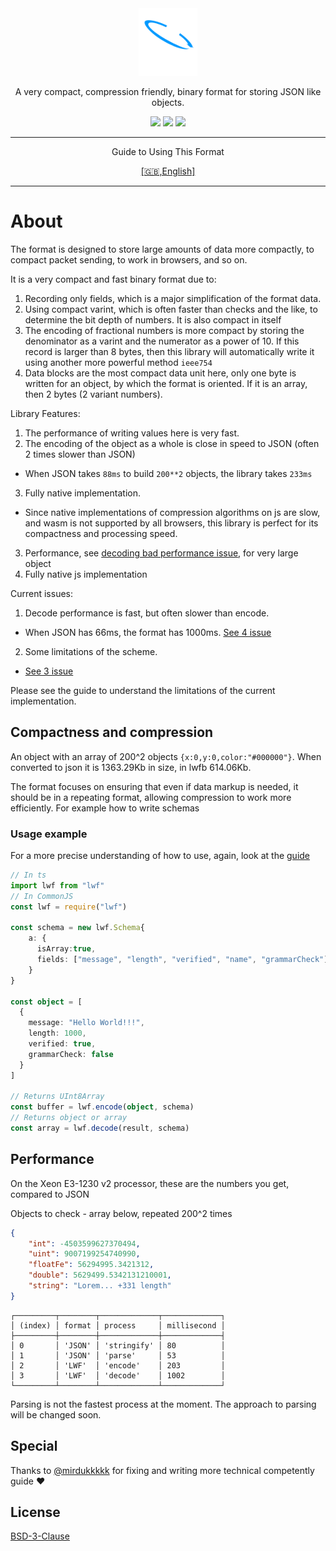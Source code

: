 <div align="center">
  <img src="docs/logotype.svg" height="108" alt="LWF">
  <p>A very compact, compression friendly, binary format for storing JSON like objects.</p>
  </hr>

  <img src="https://img.shields.io/npm/last-update/lwf?style=flat-square"/>
  <img src="https://img.shields.io/bundlephobia/min/lwf?style=flat-square&color=%2300cc99">
  <img src="https://img.shields.io/npm/v/lwf?style=flat-square">

<hr/>
<p>Guide to Using This Format</p>
<a href="./docs/Usage.md">[🇬🇧,English]</a>
<hr/>

</div>

# About

The format is designed to store large amounts of data more compactly, to compact packet sending, to work in browsers, and so on.

It is a very compact and fast binary format due to:

1. Recording only fields, which is a major simplification of the format data.
2. Using compact varint, which is often faster than checks and the like, to determine the bit depth of numbers. It is also compact in itself
3. The encoding of fractional numbers is more compact by storing the denominator as a varint and the numerator as a power of 10. If this record is larger than 8 bytes, then this library will automatically write it using another more powerful method `ieee754`
4. Data blocks are the most compact data unit here, only one byte is written for an object, by which the format is oriented. If it is an array, then 2 bytes (2 variant numbers).

Library Features:

1. The performance of writing values ​​here is very fast.
2. The encoding of the object as a whole is close in speed to JSON (often 2 times slower than JSON)

-   When JSON takes `88ms` to build `200**2` objects, the library takes `233ms`

3. Fully native implementation.

-   Since native implementations of compression algorithms on js are slow, and wasm is not supported by all browsers, this library is perfect for its compactness and processing speed.

3. Performance, see [decoding bad performance issue](https://github.com/EtherCD/lwf/issues/4), for very large object
4. Fully native js implementation

Current issues:

1. Decode performance is fast, but often slower than encode.

-   When JSON has 66ms, the format has 1000ms. [See 4 issue](https://github.com/EtherCD/lwf/issues/4)

2. Some limitations of the scheme.

-   [See 3 issue](https://github.com/EtherCD/lwf/issues/3)

Please see the guide to understand the limitations of the current implementation.

## Compactness and compression

An object with an array of 200^2 objects `{x:0,y:0,color:"#000000"}`. When converted to json it is 1363.29Kb in size, in lwfb 614.06Kb.

The format focuses on ensuring that even if data markup is needed, it should be in a repeating format, allowing compression to work more efficiently.
For example how to write schemas

### Usage example

For a more precise understanding of how to use, again, look at the [guide](./docs/Usage.md)

```ts
// In ts
import lwf from "lwf"
// In CommonJS
const lwf = require("lwf")

const schema = new lwf.Schema{
    a: {
      isArray:true,
      fields: ["message", "length", "verified", "name", "grammarCheck"]
    }
}

const object = [
  {
    message: "Hello World!!!",
    length: 1000,
    verified: true,
    grammarCheck: false
  }
]

// Returns UInt8Array
const buffer = lwf.encode(object, schema)
// Returns object or array
const array = lwf.decode(result, schema)
```

## Performance

On the Xeon E3-1230 v2 processor, these are the numbers you get, compared to JSON

Objects to check - array below, repeated 200^2 times

```json
{
    "int": -4503599627370494,
    "uint": 9007199254740990,
    "floatFe": 56294995.3421312,
    "double": 5629499.5342131210001,
    "string": "Lorem... +331 length"
}
```

```
┌─────────┬────────┬─────────────┬─────────────┐
│ (index) │ format │ process     │ millisecond │
├─────────┼────────┼─────────────┼─────────────┤
│ 0       │ 'JSON' │ 'stringify' │ 80          │
│ 1       │ 'JSON' │ 'parse'     │ 53          │
│ 2       │ 'LWF'  │ 'encode'    │ 203         │
│ 3       │ 'LWF'  │ 'decode'    │ 1002        │
└─────────┴────────┴─────────────┴─────────────┘
```

Parsing is not the fastest process at the moment. The approach to parsing will be changed soon.

## Special

Thanks to
[@mirdukkkkk](https://github.com/mirdukkkkk) for fixing and writing more technical competently guide ❤️

## License

[BSD-3-Clause](./LICENSE.txt)
